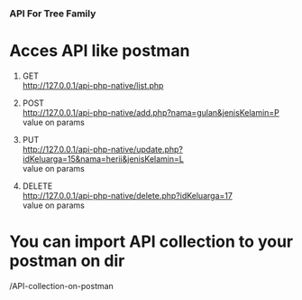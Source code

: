 ### API For Tree Family

# Acces API like postman

1. GET <br>
    http://127.0.0.1/api-php-native/list.php

2. POST <br>
    http://127.0.0.1/api-php-native/add.php?nama=gulan&jenisKelamin=P <br>
    value on params

3. PUT <br>
    http://127.0.0.1/api-php-native/update.php?idKeluarga=15&nama=herii&jenisKelamin=L <br>
    value on params

4. DELETE <br>
    http://127.0.0.1/api-php-native/delete.php?idKeluarga=17 <br>
    value on params <br>

# You can import API collection to your postman on dir <br>
 /API-collection-on-postman